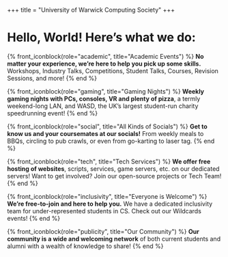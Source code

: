 +++
title = "University of Warwick Computing Society"
+++

<!-- Unfortunately, Zola doesn't allow nested shortcodes -->
<!-- This is expanding the blue.html shortcode -->
<div class="blue w-100 vstack align-items-center px-3"  data-bs-theme="dark">

<h1 class="text-center">Hello, World! Here’s what we do:</h1>

<div id="info" class="w-100 d-flex flex-wrap justify-content-center">

{% front_iconblock(role="academic", title="Academic Events") %}
**No matter your experience, we’re here to help you pick up some skills.** Workshops, Industry Talks, Competitions, Student Talks, Courses, Revision Sessions, and more!
{% end %}
      
{% front_iconblock(role="gaming", title="Gaming Nights") %}
**Weekly gaming nights with PCs, consoles, VR and plenty of pizza**, a termly weekend-long LAN, and WASD, the UK’s largest student-run charity speedrunning event!
{% end %}

{% front_iconblock(role="social", title="All Kinds of Socials") %}
**Get to know us and your coursemates at our socials!** From weekly meals to BBQs, circling to pub crawls, or even from go-karting to laser tag.
{% end %}
      
{% front_iconblock(role="tech", title="Tech Services") %}
**We offer free hosting of websites**, scripts, services, game servers, etc. on our dedicated servers! Want to get involved? Join our open-source projects or Tech Team!
{% end %}

{% front_iconblock(role="inclusivity", title="Everyone is Welcome") %}
**We’re free-to-join and here to help you.** We have a dedicated inclusivity team for under-represented students in CS. Check out our Wildcards events!
{% end %}
      
{% front_iconblock(role="publicity", title="Our Community") %}
**Our community is a wide and welcoming network** of both current students and alumni with a wealth of knowledge to share!
{% end %}

</div>
</div>


